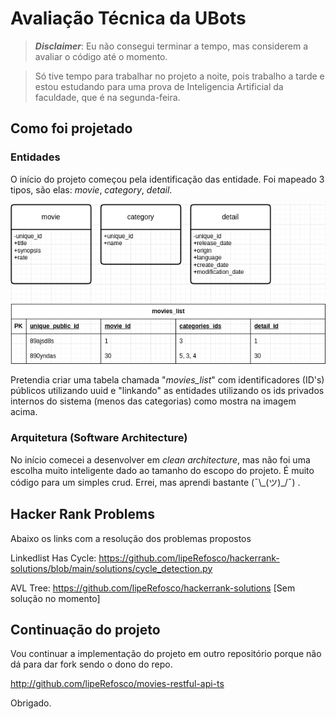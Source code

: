 # Avaliação Técnica da UBots

> ***Disclaimer***: Eu não consegui terminar a tempo, mas considerem a avaliar o código até o momento.

> Só tive tempo para trabalhar no projeto a noite, pois trabalho a tarde e estou estudando para uma prova de Inteligencia Artificial da faculdade, que é na segunda-feira.

## Como foi projetado

### Entidades

O início do projeto começou pela identificação das entidade. Foi mapeado 3 tipos, são elas: *movie*, *category*, *detail*.

![Entities](./docs/entities.png)

Pretendia criar uma tabela chamada "*movies_list*" com identificadores (ID's) públicos utilizando uuid e "linkando" as entidades utilizando os ids privados internos do sistema (menos das categorias) como mostra na imagem acima.

### Arquitetura (Software Architecture)

No início comecei a desenvolver em *clean architecture*, mas não foi uma escolha muito inteligente dado ao tamanho do escopo do projeto. É muito código para um simples crud. Errei, mas aprendi bastante (¯\\\_(ツ)_/¯) .

## Hacker Rank Problems
Abaixo os links com a resolução dos problemas propostos

Linkedlist Has Cycle:
https://github.com/lipeRefosco/hackerrank-solutions/blob/main/solutions/cycle_detection.py

AVL Tree:
https://github.com/lipeRefosco/hackerrank-solutions
[Sem solução no momento]


## Continuação do projeto
Vou continuar a implementação do projeto em outro repositório porque não dá para dar fork sendo o dono do repo.

http://github.com/lipeRefosco/movies-restful-api-ts

Obrigado.
